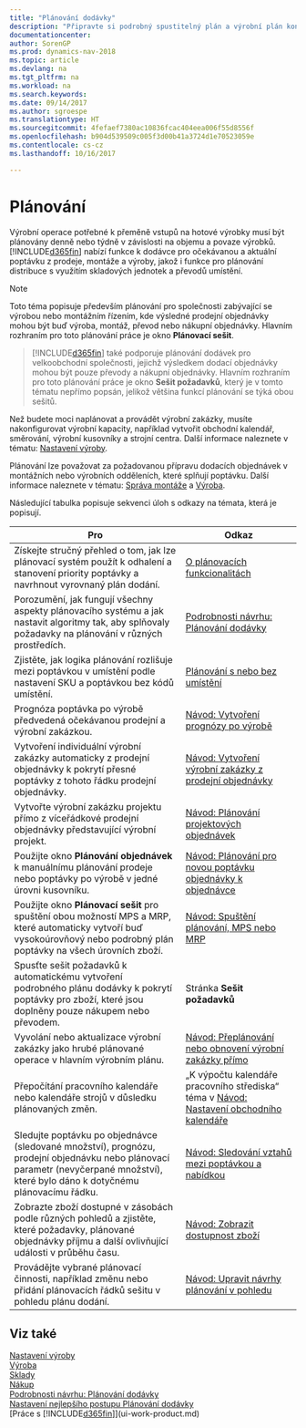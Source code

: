 ```yaml
---
title: "Plánování dodávky"
description: "Připravte si podrobný spustitelný plán a výrobní plán konečné montáže pro prodej a poptávku produkce."
documentationcenter: 
author: SorenGP
ms.prod: dynamics-nav-2018
ms.topic: article
ms.devlang: na
ms.tgt_pltfrm: na
ms.workload: na
ms.search.keywords: 
ms.date: 09/14/2017
ms.author: sgroespe
ms.translationtype: HT
ms.sourcegitcommit: 4fefaef7380ac10836fcac404eea006f55d8556f
ms.openlocfilehash: b904d539509c005f3d00b41a3724d1e70523059e
ms.contentlocale: cs-cz
ms.lasthandoff: 10/16/2017

---
```

# <a name="planning"></a>Plánování
Výrobní operace potřebné k přeměně vstupů na hotové výrobky musí být plánovány denně nebo týdně v závislosti na objemu a povaze výrobků. [!INCLUDE[d365fin](includes/d365fin_md.md)] nabízí funkce k dodávce pro očekávanou a aktuální poptávku z prodeje, montáže a výroby, jakož i funkce pro plánování distribuce s využitím skladových jednotek a převodů umístění.

> [!NOTE]
> Toto téma popisuje především plánování pro společnosti zabývající se výrobou nebo montážním řízením, kde výsledné prodejní objednávky mohou být buď výroba, montáž, převod nebo nákupní objednávky. Hlavním rozhraním pro toto plánování práce je okno **Plánovací sešit**.

> [!INCLUDE[d365fin](includes/d365fin_md.md)] také podporuje plánování dodávek pro velkoobchodní společnosti, jejichž výsledkem dodací objednávky mohou být pouze převody a nákupní objednávky. Hlavním rozhraním pro toto plánování práce je okno **Sešit požadavků**, který je v tomto tématu nepřímo popsán, jelikož většina funkcí plánování se týká obou sešitů.

Než budete moci naplánovat a provádět výrobní zakázky, musíte nakonfigurovat výrobní kapacity, například vytvořit obchodní kalendář, směrování, výrobní kusovníky a strojní centra. Další informace naleznete v tématu: [Nastavení výroby](production-configure-production-processes.md).

Plánování lze považovat za požadovanou přípravu dodacích objednávek v montážních nebo výrobních odděleních, které splňují poptávku. Další informace naleznete v tématu: [Správa montáže](assembly-assemble-items.md) a [Výroba](production-manage-manufacturing.md).

Následující tabulka popisuje sekvenci úloh s odkazy na témata, která je popisují.   

|**Pro**|**Odkaz**|  
|------------|-------------|  
|Získejte stručný přehled o tom, jak lze plánovací systém použít k odhalení a stanovení priority poptávky a navrhnout vyrovnaný plán dodání.|[O plánovacích funkcionalitách](production-about-planning-functionality.md)|
|Porozumění, jak fungují všechny aspekty plánovacího systému a jak nastavit algoritmy tak, aby splňovaly požadavky na plánování v různých prostředích.|[Podrobnosti návrhu: Plánování dodávky](design-details-supply-planning.md)|
|Zjistěte, jak logika plánování rozlišuje mezi poptávkou v umístění podle nastavení SKU a poptávkou bez kódů umístění.|[Plánování s nebo bez umístění](production-planning-with-without-locations.md)|
|Prognóza poptávka po výrobě předvedená očekávanou prodejní a výrobní zakázkou.|[Návod: Vytvoření prognózy po výrobě](production-how-to-create-a-forecast.md)|  
|Vytvoření individuální výrobní zakázky automaticky z prodejní objednávky k pokrytí přesné poptávky z tohoto řádku prodejní objednávky.|[Návod: Vytvoření výrobní zakázky z prodejní objednávky](production-how-to-create-production-orders-from-sales-orders.md)|
|Vytvořte výrobní zakázku projektu přímo z víceřádkové prodejní objednávky představující výrobní projekt.|[Návod: Plánování projektových objednávek](production-how-to-plan-project-orders.md)|
|Použijte okno **Plánování objednávek** k manuálnímu plánování prodeje nebo poptávky po výrobě v jedné úrovni kusovníku.|[Návod: Plánování pro novou poptávku objednávky k objednávce](production-how-to-plan-for-new-demand.md)|
|Použijte okno **Plánovací sešit** pro spuštění obou možností MPS a MRP, které automaticky vytvoří buď vysokoúrovňový nebo podrobný plán poptávky na všech úrovních zboží.|[Návod: Spuštění plánování, MPS nebo MRP](production-how-to-run-mps-and-mrp.md)|
|Spusťte sešit požadavků k automatickému vytvoření podrobného plánu dodávky k pokrytí poptávky pro zboží, které jsou doplněny pouze nákupem nebo převodem.|Stránka **Sešit požadavků**|  
|Vyvolání nebo aktualizace výrobní zakázky jako hrubé plánované operace v hlavním výrobním plánu.|[Návod: Přeplánování nebo obnovení výrobní zakázky přímo](production-how-to-replan-refresh-production-orders.md)|
|Přepočítání pracovního kalendáře nebo kalendáře strojů v důsledku plánovaných změn.|„K výpočtu kalendáře pracovního střediska“ téma v [Návod: Nastavení obchodního kalendáře](production-how-to-create-work-center-calendars.md)|
|Sledujte poptávku po objednávce (sledované množství), prognózu, prodejní objednávku nebo plánovací parametr (nevyčerpané množství), které bylo dáno k dotyčnému plánovacímu řádku.|[Návod: Sledování vztahů mezi poptávkou a nabídkou](production-how-track-demand-supply.md)|
|Zobrazte zboží dostupné v zásobách podle různých pohledů a zjistěte, které požadavky, plánované objednávky příjmu a další ovlivňující události v průběhu času.|[Návod: Zobrazit dostupnost zboží](inventory-how-availability-overview.md)|  
|Provádějte vybrané plánovací činnosti, například změnu nebo přidání plánovacích řádků sešitu v pohledu plánu dodání.|[Návod: Upravit návrhy plánování v pohledu](production-how-to-modify-planning-suggestions-in-a-graphical-view.md)|

## <a name="see-also"></a>Viz také
[Nastavení výroby](production-configure-production-processes.md)  
[Výroba](production-manage-manufacturing.md)    
[Sklady](inventory-manage-inventory.md)  
[Nákup](purchasing-manage-purchasing.md)  
[Podrobnosti návrhu: Plánování dodávky](design-details-supply-planning.md)   
[Nastavení nejlepšího postupu Plánování dodávky](setup-best-practices-supply-planning.md)  
[Práce s [!INCLUDE[d365fin](includes/d365fin_md.md)]](ui-work-product.md)

